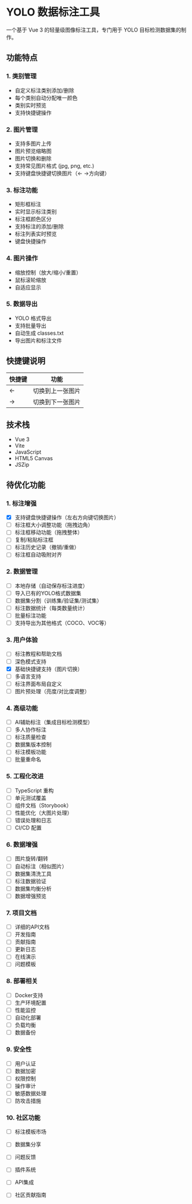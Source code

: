 # YOLO 数据标注工具

一个基于 Vue 3 的轻量级图像标注工具，专门用于 YOLO 目标检测数据集的制作。

## 功能特点

### 1. 类别管理
- 自定义标注类别添加/删除
- 每个类别自动分配唯一颜色
- 类别实时预览
- 支持快捷键操作

### 2. 图片管理
- 支持多图片上传
- 图片预览缩略图
- 图片切换和删除
- 支持常见图片格式 (jpg, png, etc.)
- 支持键盘快捷键切换图片（← →方向键）

### 3. 标注功能
- 矩形框标注
- 实时显示标注类别
- 标注框颜色区分
- 支持标注的添加/删除
- 标注列表实时预览
- 键盘快捷操作

### 4. 图片操作
- 缩放控制（放大/缩小/重置）
- 鼠标滚轮缩放
- 自适应显示

### 5. 数据导出
- YOLO 格式导出
- 支持批量导出
- 自动生成 classes.txt
- 导出图片和标注文件

## 快捷键说明

| 快捷键 | 功能 |
|--------|------|
| ← | 切换到上一张图片 |
| → | 切换到下一张图片 |

## 技术栈

- Vue 3
- Vite
- JavaScript
- HTML5 Canvas
- JSZip

## 待优化功能

### 1. 标注增强
- [x] 支持键盘快捷键操作（左右方向键切换图片）
- [ ] 标注框大小调整功能（拖拽边角）
- [ ] 标注框移动功能（拖拽整体）
- [ ] 复制/粘贴标注框
- [ ] 标注历史记录（撤销/重做）
- [ ] 标注框自动吸附对齐

### 2. 数据管理
- [ ] 本地存储（自动保存标注进度）
- [ ] 导入已有的YOLO格式数据集
- [ ] 数据集分割（训练集/验证集/测试集）
- [ ] 标注数据统计（每类数量统计）
- [ ] 批量标注功能
- [ ] 支持导出为其他格式（COCO、VOC等）

### 3. 用户体验
- [ ] 标注教程和帮助文档
- [ ] 深色模式支持
- [x] 基础快捷键支持（图片切换）
- [ ] 多语言支持
- [ ] 标注界面布局自定义
- [ ] 图片预处理（亮度/对比度调整）

### 4. 高级功能
- [ ] AI辅助标注（集成目标检测模型）
- [ ] 多人协作标注
- [ ] 标注质量检查
- [ ] 数据集版本控制
- [ ] 标注模板功能
- [ ] 批量重命名

### 5. 工程化改进
- [ ] TypeScript 重构
- [ ] 单元测试覆盖
- [ ] 组件文档（Storybook）
- [ ] 性能优化（大图片处理）
- [ ] 错误处理和日志
- [ ] CI/CD 配置

### 6. 数据增强
- [ ] 图片旋转/翻转
- [ ] 自动标注（相似图片）
- [ ] 数据集清洗工具
- [ ] 标注数据验证
- [ ] 数据集均衡分析
- [ ] 数据增强预览

### 7. 项目文档
- [ ] 详细的API文档
- [ ] 开发指南
- [ ] 贡献指南
- [ ] 更新日志
- [ ] 在线演示
- [ ] 问题模板

### 8. 部署相关
- [ ] Docker支持
- [ ] 生产环境配置
- [ ] 性能监控
- [ ] 自动化部署
- [ ] 负载均衡
- [ ] 数据备份

### 9. 安全性
- [ ] 用户认证
- [ ] 数据加密
- [ ] 权限控制
- [ ] 操作审计
- [ ] 敏感数据处理
- [ ] 防攻击措施

### 10. 社区功能
- [ ] 标注模板市场
- [ ] 数据集分享
- [ ] 问题反馈
- [ ] 插件系统
- [ ] API集成
- [ ] 社区贡献指南

